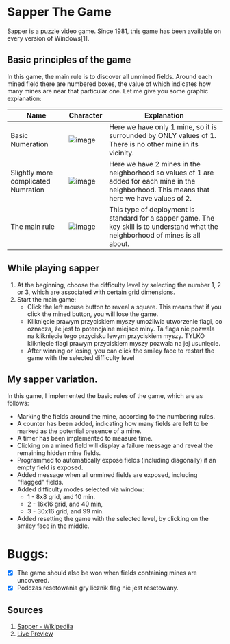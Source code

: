# Sapper The Game
Sapper is a puzzle video game. Since 1981, this game has been available on every version of Windows[1].
## Basic principles of the game 
In this game, the main rule is to discover all unmined fields. Around each mined field there are numbered boxes, the value of which indicates how many mines are near that particular one. Let me give you some graphic explanation: 

| Name     | Character | Explanation |
| ---      | ---       | ---         |
| Basic Numeration  | ![image](https://github.com/Cysiek96/Z2J/assets/113532109/2a92d42e-1ee5-421a-974b-70dae0d73a5e)        | Here we have only 1 mine, so it is surrounded by ONLY values of 1. There is no other mine in its vicinity.|
| Slightly more complicated Numration    |   ![image](https://github.com/Cysiek96/Z2J/assets/113532109/98d73749-6c01-4d14-8d8f-ad7e6db9e94a) | Here we have 2 mines in the neighborhood so values of 1 are added for each mine in the neighborhood. This means that here we have values of 2.|
|    The main rule   | ![image](https://github.com/Cysiek96/Z2J/assets/113532109/b224b6ae-ffb5-4780-8b43-34f84e9b2128) | This type of deployment is standard for a sapper game. The key skill is to understand what the neighborhood of mines is all about.|

## While playing sapper
1. At the beginning, choose the difficulty level by selecting the number 1, 2 or 3, which are associated with certain grid dimensions.
2. Start the main game:
     * Click the left mouse button to reveal a square. This means that if you click the mined button, you will lose the game.
     * Kliknięcie prawym przyciskiem myszy umożliwia utworzenie flagi, co oznacza, że jest to potencjalne miejsce miny. Ta flaga nie pozwala na kliknięcie tego przycisku lewym przyciskiem myszy. TYLKO kliknięcie flagi prawym przyciskiem myszy pozwala na jej usunięcie.
     * After winning or losing, you can click the smiley face to restart the game with the selected difficulty level

## My  sapper variation.
In this game, I implemented the basic rules of the game, which are as follows:
* Marking the fields around the mine, according to the numbering rules.
* A counter has been added, indicating how many fields are left to be marked as the potential presence of a mine.
* A timer has been implemented to measure time.
* Clicking on a mined field will display a failure message and reveal the remaining hidden mine fields.
* Programmed to automatically expose fields (including diagonally) if an empty field is exposed.
* Added message when all unmined fields are exposed, including "flagged" fields.
* Added difficulty modes selected via window:
  - 1 - 8x8 grid, and 10 min.
  - 2 - 16x16 grid, and 40 min,
  - 3 - 30x16 grid, and 99 min.
* Added resetting the game with the selected level, by clicking on the smiley face in the middle.

# Buggs:
- [x] The game should also be won when fields containing mines are uncovered.
- [x] Podczas resetowania gry licznik flag nie jest resetowany.

## Sources
1. [Sapper - Wikipediia](https://en.wikipedia.org/wiki/Minesweeper_(video_game))
2. [Live Preview](https://codepen.io/Cychu1996/full/YzRGmgM)
